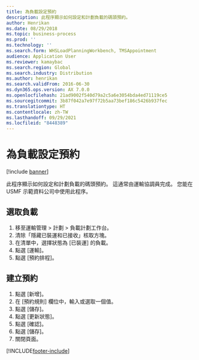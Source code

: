 ```yaml
---
title: 為負載設定預約
description: 此程序顯示如何設定和計劃負載的碼頭預約。
author: Henrikan
ms.date: 08/29/2018
ms.topic: business-process
ms.prod: ''
ms.technology: ''
ms.search.form: WHSLoadPlanningWorkbench, TMSAppointment
audience: Application User
ms.reviewer: kamaybac
ms.search.region: Global
ms.search.industry: Distribution
ms.author: henrikan
ms.search.validFrom: 2016-06-30
ms.dyn365.ops.version: AX 7.0.0
ms.openlocfilehash: 21ad9002f540d79a2c5a6e3054bda4ed71119ce5
ms.sourcegitcommit: 3b87f042a7e97f72b5aa73bef186c5426b937fec
ms.translationtype: HT
ms.contentlocale: zh-TW
ms.lasthandoff: 09/29/2021
ms.locfileid: "8448389"
---
```

# <a name="set-up-an-appointment-for-a-load"></a>為負載設定預約

[!include [banner](../../includes/banner.md)]

此程序顯示如何設定和計劃負載的碼頭預約。 這通常由運輸協調員完成。 您能在 USMF 示範資料公司中使用此程序。


## <a name="select-the-load"></a>選取負載
1. 移至運輸管理 > 計劃 > 負載計劃工作台。
2. 清除「隱藏已裝運和已接收」核取方塊。
3. 在清單中，選擇狀態為 [已裝運] 的負載。
4. 點選 [運輸]。
5. 點選 [預約排程]。

## <a name="create-an-appointment"></a>建立預約
1. 點選 [新增]。
2. 在 [預約規則] 欄位中，輸入或選取一個值。
3. 點選 [儲存]。
4. 點選 [更新狀態]。
5. 點選 [確認]。
6. 點選 [儲存]。
7. 關閉頁面。



[!INCLUDE[footer-include](../../../includes/footer-banner.md)]